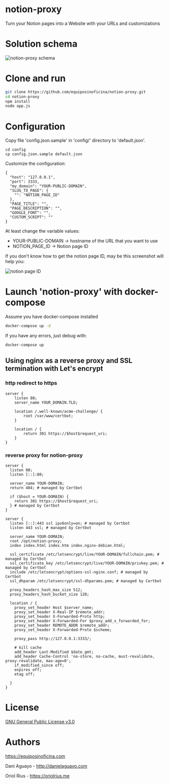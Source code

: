 # notion-proxy
Turn your Notion pages into a Website with your URLs and customizations

# Solution schema

![notion-proxy schema]()

# Clone and run

```bash
git clone https://github.com/equiposinoficina/notion-proxy.git
cd notion-proxy
npm install
node app.js
```

# Configuration

Copy file 'config.json.sample' in 'config/' directory to 'default.json'.

```
cd config
cp config.json.sample default.json
```

Customize the configuration:

```
{
  "host": "127.0.0.1",
  "port": 3333,
  "my_domain": "YOUR-PUBLIC-DOMAIN",
  "SLUG_TO_PAGE": {
    "": "NOTION_PAGE_ID"
  },
  "PAGE_TITLE": "",
  "PAGE_DESCRIPTION": "",
  "GOOGLE_FONT": "",
  "CUSTOM_SCRIPT": ""
}
```

At least change the variable values:

- YOUR-PUBLIC-DOMAIN -> hostname of the URL that you want to use
- NOTION_PAGE_ID -> Notion page ID

If you don't know how to get the notion page ID, may be this screenshot will help you:

![notion page ID]()

# Launch 'notion-proxy' with docker-compose

Assume you have docker-compose installed

```bash
docker-compose up -d
```

If you have any errors, just debug with:

```bash
docker-compose up
```

## Using nginx as a reverse proxy and SSL termination with Let's encrypt

### http redirect to https
```
server {
    listen 80;
    server_name YOUR_DOMAIN.TLD;

    location /.well-known/acme-challenge/ {
        root /var/www/certbot;
    }

    location / {
        return 301 https://$host$request_uri;
    }
}
```

### reverse proxy for notion-proxy
```
server {
  listen 80;
  listen [::]:80;

  server_name YOUR-DOMAIN;
  return 404; # managed by Certbot

  if ($host = YOUR-DOMAIN) {
    return 301 https://$host$request_uri;
  } # managed by Certbot
}

server {
  listen [::]:443 ssl ipv6only=on; # managed by Certbot
  listen 443 ssl; # managed by Certbot

  server_name YOUR-DOMAIN;
  root /opt/notion-proxy;
  index index.html index.htm index.nginx-debian.html;

  ssl_certificate /etc/letsencrypt/live/YOUR-DOMAIN/fullchain.pem; # managed by Certbot
  ssl_certificate_key /etc/letsencrypt/live/YOUR-DOMAIN/privkey.pem; # managed by Certbot
  include /etc/letsencrypt/options-ssl-nginx.conf; # managed by Certbot
  ssl_dhparam /etc/letsencrypt/ssl-dhparams.pem; # managed by Certbot

  proxy_headers_hash_max_size 512;
  proxy_headers_hash_bucket_size 128; 

  location / {
    proxy_set_header Host $server_name;
    proxy_set_header X-Real-IP $remote_addr;
    proxy_set_header X-Forwarded-Proto http;
    proxy_set_header X-Forwarded-For $proxy_add_x_forwarded_for;
    proxy_set_header REMOTE_ADDR $remote_addr;
    proxy_set_header X-Forwarded-Proto $scheme;

    proxy_pass http://127.0.0.1:3333/;

    # kill cache
    add_header Last-Modified $date_gmt;
    add_header Cache-Control 'no-store, no-cache, must-revalidate, proxy-revalidate, max-age=0';
    if_modified_since off;
    expires off;
    etag off;

  }
}
```

# License
[GNU General Public License v3.0](https://github.com/equiposinoficina/notion-proxy/blob/main/LICENSE)

# Authors
https://equiposinoficina.com

Dani Aguayo - http://danielaguayo.com

Oriol Rius - https://oriolrius.me
